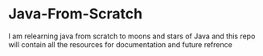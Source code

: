 # Java-From-Scratch
I am relearning java from scratch to moons and stars of Java and this repo will contain all the resources for documentation and future refrence
